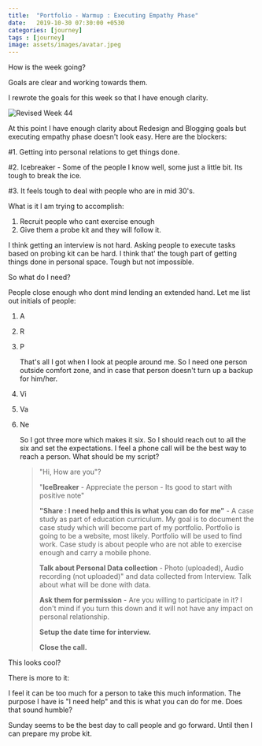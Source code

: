 ```yaml
---
title:  "Portfolio - Warmup : Executing Empathy Phase"
date:   2019-10-30 07:30:00 +0530
categories: [journey]
tags : [journey]
image: assets/images/avatar.jpeg
---
```


How is the week going?

Goals are clear and working towards them. 

I rewrote the goals for this week so that I have enough clarity.

![Revised Week 44]({site.baseurl}/assets/images/week44redited.jpg)

At this point I have enough clarity about Redesign and Blogging goals but executing empathy phase doesn't look easy.  Here are the blockers:

#1. Getting into personal relations to get things done.

#2. Icebreaker - Some of the people I know well, some just a little bit.  Its tough to break the ice.

#3. It feels tough to deal with people who are in mid 30's. 

What is it I am trying to accomplish:

1. Recruit people who cant exercise enough
2. Give them a probe kit and they will follow it.

I think getting an interview is not hard.  Asking people to execute tasks based on probing kit can be hard. I think that' the tough part of getting things done in personal space.  Tough but not impossible.

So what do I need?

People close enough who dont mind lending an extended hand.  Let me list out initials of people:

1. A

2. R

3. P

   That's all I got when I look at people around me. So I need one person outside comfort zone, and in case that person doesn't turn up a backup for him/her.

4. Vi

5. Va

6. Ne

   So I got three more which makes it six.  So I should reach out to all the six and set the expectations.  I feel a phone call will be the best way to reach a person. What should be my script?

   > "Hi, How are you"?
   >
   > "**IceBreaker** - Appreciate the person -  Its good to start with positive note"
   >
   > **"Share : I need help and this is what you can do for me"** - A case study as part of education curriculum.  My goal is to document the case study which will become part of my portfolio.  Portfolio is going to be a website, most likely. Portfolio will be used to find work. Case study is about people who are not able to exercise enough and carry a mobile phone. 
   >
   > **Talk about Personal Data collection** - Photo (uploaded), Audio recording (not uploaded)" and data collected from Interview.  Talk about what will be done with data.
   >
   > **Ask them for permission** - Are you willing to participate in it?  I don't mind if you turn this down and it will not have any impact on personal relationship.
   >
   > **Setup the date time for interview.** 
   >
   > **Close the call.**

This looks cool?

There is more to it:

I feel it can be too much for a person to take this much information. The purpose I have is "I need help" and this is what you can do for me.  Does that sound humble?

Sunday seems to be the best day to call people and go forward.  Until then I can prepare my probe kit. 

